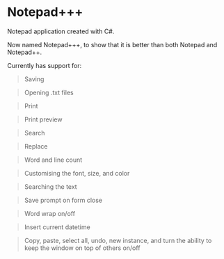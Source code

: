 # Notepad+++
Notepad application created with C#.

Now named Notepad+++, to show that it is better than both Notepad and Notepad++.

Currently has support for:
> Saving

> Opening .txt files

> Print

> Print preview

> Search

> Replace

> Word and line count

> Customising the font, size, and color

> Searching the text

> Save prompt on form close

> Word wrap on/off

> Insert current datetime

> Copy, paste, select all, undo, new instance, and turn the ability to keep the window on top of others on/off
